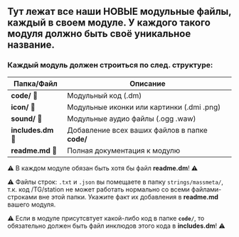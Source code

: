 ## Тут лежат все наши НОВЫЕ модульные файлы, каждый в своем модуле. У каждого такого модуля должно быть своё уникальное название.

### Каждый модуль должен строиться по след. структуре:

| Папка/Файл         | Описание                                       |
| ------------------ | ---------------------------------------------- |
| **code/** 📁       | Модульный код (.dm)                            |
| **icon/** 📁       | Модульные иконки или картинки (.dmi .png)      |
| **sound/** 📁      | Модульные аудио файлы (.ogg .waw)              |
| **includes.dm** 📄 | Добавление всех ваших файлов в папке **code/** |
| **readme.md** 📝   | Полная документация к модулю                   |

⚠️ В каждом модуле обязан быть хотя бы файл **readme.dm**! ⚠️

⚠️ Файлы строк: `.txt` и `.json` вы помещаете в папку `strings/massmeta/`, т.к. код /TG/station не может работать нормально со всеми файлами-строками вне этой папки. Укажите факт их добавления в **readme.md** вашего модуля.

⚠️ Если в модуле присутсвтует какой-либо код в папке **`code/`**, то обязательно должен быть файл инклюдов этого кода в **includes.dm**! ⚠️
